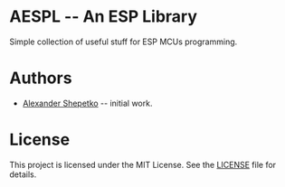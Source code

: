 # AESPL -- An ESP Library

Simple collection of useful stuff for ESP MCUs programming.

# Authors

- [Alexander Shepetko](https://shepetko.com) -- initial work.

# License

This project is licensed under the MIT License. See the [LICENSE](LICENSE.md) file for details.

